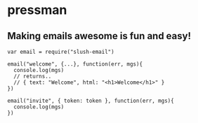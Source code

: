 # pressman

## Making emails awesome is fun and easy!

    var email = require("slush-email")

    email("welcome", {...}, function(err, mgs){
      console.log(mgs)
      // returns..
      // { text: "Welcome", html: "<h1>Welcome</h1>" }
    })

    email("invite", { token: token }, function(err, mgs){
      console.log(mgs)
    })